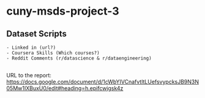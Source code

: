 # cuny-msds-project-3

## Dataset Scripts
    - Linked in (url?)
    - Coursera Skills (Which courses?)
    - Reddit Comments (r/datascience & r/dataengineering)

##

URL to the report:
https://docs.google.com/document/d/1cWbYIVCnafvtltLUefsvypcksJB9N3N05Mw1IXBuxU0/edit#heading=h.epifcwjgsk4z